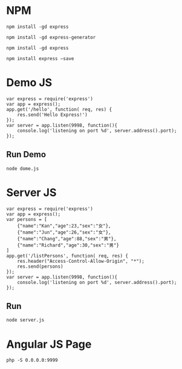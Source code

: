 # NPM

```
npm install -gd express
```

```
npm install -gd express-generator

```

```
npm install -gd express

```

```
npm install express –save
```


# Demo JS

```
var express = require('express')
var app = express();
app.get('/hello', function( req, res) {
	res.send('Hello Express!')	
});
var server = app.listen(9998, function(){
	console.log('listening on port %d', server.address().port);
});
```

## Run Demo

```
node dome.js
```

# Server JS

```
var express = require('express')
var app = express();
var persons = [
	{"name":"Kan","age":23,"sex":"女"},
	{"name":"Jun","age":26,"sex":"女"},
	{"name":"Chang","age":88,"sex":"男"},
	{"name":"Richard","age":30,"sex":"男"}
]
app.get('/listPersons', function( req, res) {
	res.header("Access-Control-Allow-Origin", "*");
	res.send(persons)	
});
var server = app.listen(9998, function(){
	console.log('listening on port %d', server.address().port);
});
```

## Run

```
node server.js
```

# Angular JS Page

```
php -S 0.0.0.0:9999
```